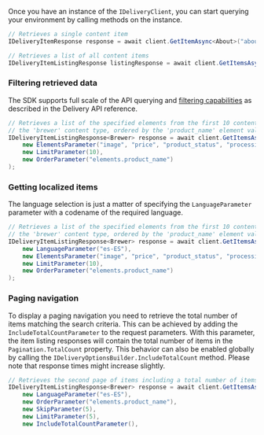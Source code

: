 Once you have an instance of the `IDeliveryClient`, you can start querying your environment by calling methods on the instance.

```csharp
// Retrieves a single content item
IDeliveryItemResponse response = await client.GetItemAsync<About>("about_us");

// Retrieves a list of all content items
IDeliveryItemListingResponse listingResponse = await client.GetItemsAsync<About>();
```

### Filtering retrieved data

The SDK supports full scale of the API querying and [filtering capabilities](https://docs.kontent.ai/reference/delivery-api#tag/Filtering-content) as described in the Delivery API reference.

```csharp
// Retrieves a list of the specified elements from the first 10 content items of
// the 'brewer' content type, ordered by the 'product_name' element value
IDeliveryItemListingResponse<Brewer> response = await client.GetItemsAsync<Brewer>(
    new ElementsParameter("image", "price", "product_status", "processing"),
    new LimitParameter(10),
    new OrderParameter("elements.product_name")
);
```

### Getting localized items

The language selection is just a matter of specifying the `LanguageParameter` parameter with a codename of the required language.

```csharp
// Retrieves a list of the specified elements from the first 10 content items of
// the 'brewer' content type, ordered by the 'product_name' element value
IDeliveryItemListingResponse<Brewer> response = await client.GetItemsAsync<Brewer>(
    new LanguageParameter("es-ES"),
    new ElementsParameter("image", "price", "product_status", "processing"),
    new LimitParameter(10),
    new OrderParameter("elements.product_name")
);
```

### Paging navigation

To display a paging navigation you need to retrieve the total number of items matching the search criteria. This can be achieved by adding the `IncludeTotalCountParameter` to the request parameters. With this parameter, the item listing responses will contain the total number of items in the `Pagination.TotalCount` property. This behavior can also be enabled globally by calling the `IDeliveryOptionsBuilder.IncludeTotalCount` method. Please note that response times might increase slightly.

```csharp
// Retrieves the second page of items including a total number of items matching the search criteria
IDeliveryItemListingResponse<Brewer> response = await client.GetItemsAsync<Brewer>(
    new LanguageParameter("es-ES"),
    new OrderParameter("elements.product_name"),
    new SkipParameter(5),
    new LimitParameter(5),
    new IncludeTotalCountParameter(),
```
